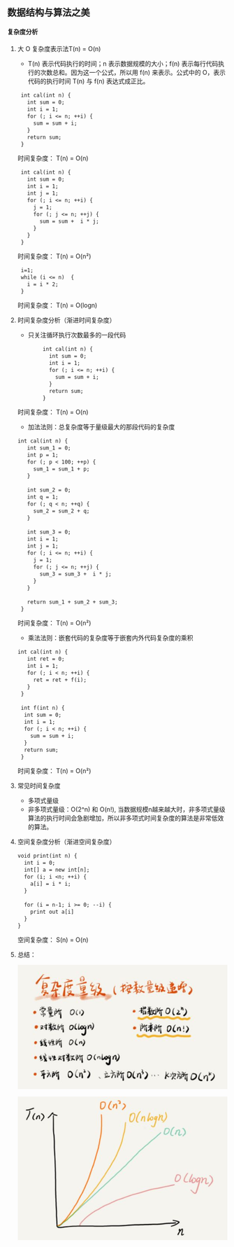 ## 数据结构与算法之美

#### 复杂度分析
1. 大 O 复杂度表示法T(n) = O(n)
    - T(n) 表示代码执行的时间；n 表示数据规模的大小；f(n) 表示每行代码执行的次数总和。因为这一个公式，所以用 f(n) 来表示。公式中的 O，表示代码的执行时间 T(n) 与 f(n) 表达式成正比。
    ```text
     int cal(int n) {
       int sum = 0;
       int i = 1;
       for (; i <= n; ++i) {
         sum = sum + i;
       }
       return sum;
     }
    ```
    时间复杂度： T(n) = O(n)
    
    ```text
     int cal(int n) {
       int sum = 0;
       int i = 1;
       int j = 1;
       for (; i <= n; ++i) {
         j = 1;
         for (; j <= n; ++j) {
           sum = sum +  i * j;
         }
       }
     }
    ```
    时间复杂度： T(n) = O(n²)
    
    ```text
     i=1;
     while (i <= n)  {
       i = i * 2;
     }
    ```
    时间复杂度： T(n) = O(logn)

2. 时间复杂度分析（渐进时间复杂度）

    - 只关注循环执行次数最多的一段代码
    ```text
            int cal(int n) {
              int sum = 0;
              int i = 1;
              for (; i <= n; ++i) {
                sum = sum + i;
              }
              return sum;
            }
    ```
    时间复杂度： T(n) = O(n)
    
    - 加法法则：总复杂度等于量级最大的那段代码的复杂度
    ```text
    int cal(int n) {
       int sum_1 = 0;
       int p = 1;
       for (; p < 100; ++p) {
         sum_1 = sum_1 + p;
       }
    
       int sum_2 = 0;
       int q = 1;
       for (; q < n; ++q) {
         sum_2 = sum_2 + q;
       }
     
       int sum_3 = 0;
       int i = 1;
       int j = 1;
       for (; i <= n; ++i) {
         j = 1; 
         for (; j <= n; ++j) {
           sum_3 = sum_3 +  i * j;
         }
       }
     
       return sum_1 + sum_2 + sum_3;
     }
    ```
    时间复杂度： T(n) = O(n²)
    
    - 乘法法则：嵌套代码的复杂度等于嵌套内外代码复杂度的乘积
    ```text
    int cal(int n) {
       int ret = 0; 
       int i = 1;
       for (; i < n; ++i) {
         ret = ret + f(i);
       } 
     } 
     
     int f(int n) {
      int sum = 0;
      int i = 1;
      for (; i < n; ++i) {
        sum = sum + i;
      } 
      return sum;
     }
    ```
    时间复杂度： T(n) = O(n²)
    
3. 常见时间复杂度
    - 多项式量级
    - 非多项式量级：O(2^n) 和 O(n!), 当数据规模n越来越大时，非多项式量级算法的执行时间会急剧增加，所以非多项式时间复杂度的算法是非常低效的算法。
    
4. 空间复杂度分析（渐进空间复杂度）
    ```text
    void print(int n) {
      int i = 0;
      int[] a = new int[n];
      for (i; i <n; ++i) {
        a[i] = i * i;
      }
    
      for (i = n-1; i >= 0; --i) {
        print out a[i]
      }
    }
    ```
    空间复杂度： S(n) = O(n)
    
5. 总结：

    ![常见时间复杂度](../pic/常见时间复杂度.JPG)  
    
    ![时间复杂度函数](../pic/复杂度函数.JPG)  
